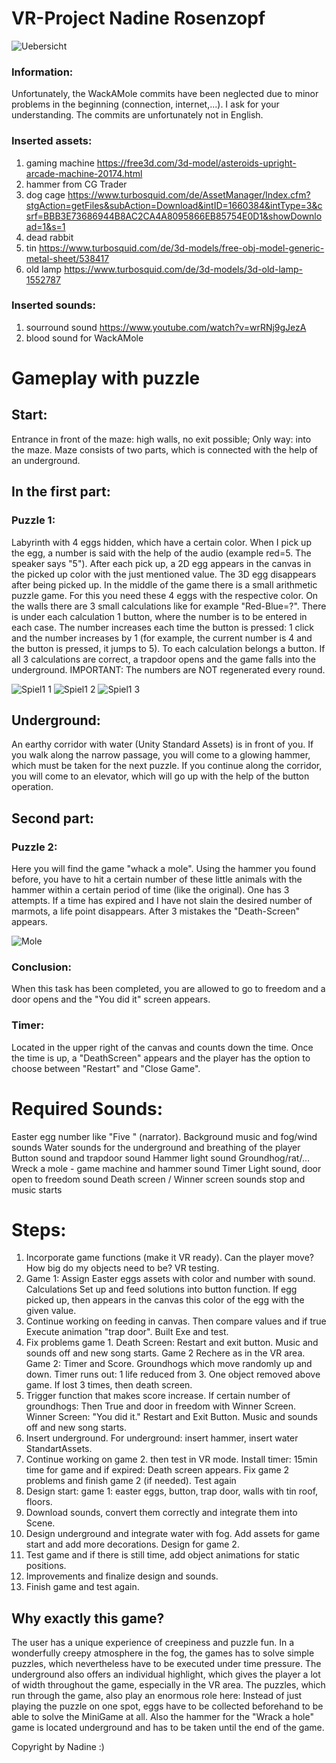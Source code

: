 # VR-Project Nadine Rosenzopf
![Uebersicht](https://user-images.githubusercontent.com/72389468/164446175-9380c068-ebab-4cfd-a22a-30196b6a0213.JPG)


### Information:
Unfortunately, the WackAMole commits have been neglected due to minor problems in the beginning (connection, internet,...). I ask for your understanding.
The commits are unfortunately not in English.

### Inserted assets:
1. gaming machine https://free3d.com/3d-model/asteroids-upright-arcade-machine-20174.html 
2. hammer from CG Trader
3. dog cage https://www.turbosquid.com/de/AssetManager/Index.cfm?stgAction=getFiles&subAction=Download&intID=1660384&intType=3&csrf=BBB3E73686944B8AC2CA4A8095866EB85754E0D1&showDownload=1&s=1
4. dead rabbit
5. tin https://www.turbosquid.com/de/3d-models/free-obj-model-generic-metal-sheet/538417
6. old lamp https://www.turbosquid.com/de/3d-models/3d-old-lamp-1552787

### Inserted sounds:
1. sourround sound https://www.youtube.com/watch?v=wrRNj9gJezA 
2. blood sound for WackAMole



# Gameplay with puzzle
## Start: 
Entrance in front of the maze: high walls, no exit possible; Only way: into the maze.
Maze consists of two parts, which is connected with the help of an underground.
## In the first part:
### Puzzle 1:
Labyrinth with 4 eggs hidden, which have a certain color. When I pick up the egg, a number is said with the help of the audio (example red=5. The speaker says "5").
After each pick up, a 2D egg appears in the canvas in the picked up color with the just mentioned value.
The 3D egg disappears after being picked up.
In the middle of the game there is a small arithmetic puzzle game. For this you need these 4 eggs with the respective color. On the walls there are 3 small calculations like for example "Red-Blue=?". There is under each calculation 1 button, where the number is to be entered in each case. The number increases each time the button is pressed: 1 click and the number increases by 1 (for example, the current number is 4 and the button is pressed, it jumps to 5). To each calculation belongs a button. If all 3 calculations are correct, a trapdoor opens and the game falls into the underground. IMPORTANT: The numbers are NOT regenerated every round.

![Spiel1 1](https://user-images.githubusercontent.com/72389468/164445084-e431bc2e-37f3-4384-a692-1c218f73879d.JPG)
![Spiel1 2](https://user-images.githubusercontent.com/72389468/164445135-5c37fb3a-cf6b-4b99-ab7f-3fc9880b31cc.JPG)
![Spiel1 3](https://user-images.githubusercontent.com/72389468/164445160-70c48221-05a8-4129-a57b-dcef425cf59f.JPG)


## Underground:
An earthy corridor with water (Unity Standard Assets) is in front of you. If you walk along the narrow passage, you will come to a glowing hammer, which must be taken for the next puzzle. If you continue along the corridor, you will come to an elevator, which will go up with the help of the button operation.

## Second part:

### Puzzle 2:
Here you will find the game "whack a mole". Using the hammer you found before, you have to hit a certain number of these little animals with the hammer within a certain period of time (like the original). One has 3 attempts. If a time has expired and I have not slain the desired number of marmots, a life point disappears. After 3 mistakes the "Death-Screen" appears.

![Mole](https://user-images.githubusercontent.com/72389468/164448619-148da3d0-cd03-49e5-bd5c-ffd5380443d4.png)

### Conclusion:
When this task has been completed, you are allowed to go to freedom and a door opens and the "You did it" screen appears.

### Timer:
Located in the upper right of the canvas and counts down the time. Once the time is up, a "DeathScreen" appears and the player has the option to choose between "Restart" and "Close Game".


# Required Sounds:
Easter egg number like "Five " (narrator).
Background music and fog/wind sounds
Water sounds for the underground and breathing of the player
Button sound and trapdoor sound
Hammer light sound
Groundhog/rat/...
Wreck a mole - game machine and hammer sound
Timer Light sound, door open to freedom sound
Death screen / Winner screen sounds stop and music starts

# Steps: 
1. Incorporate game functions (make it VR ready). Can the player move?
How big do my objects need to be? VR testing.
2. Game 1: Assign Easter eggs assets with color and number with sound. Calculations
Set up and feed solutions into button function. If egg picked up, then appears
in the canvas this color of the egg with the given value.
3. Continue working on feeding in canvas. Then compare values and if true
Execute animation "trap door". Built Exe and test.
4. Fix problems game 1.
Death Screen: Restart and exit button. Music and sounds off and new song starts.
Game 2 Rechere as in the VR area.
Game 2: Timer and Score. Groundhogs which move randomly up and down. Timer
runs out: 1 life reduced from 3. One object removed above game. If lost 3 times,
then death screen.
6. Trigger function that makes score increase. If certain number of groundhogs:
Then True and door in freedom with Winner Screen. Winner Screen: "You did it."
Restart and Exit Button. Music and sounds off and new song starts.
7. Insert underground. For underground: insert hammer, insert water StandartAssets.
8. Continue working on game 2. then test in VR mode. Install timer: 15min time for game and if expired: Death screen appears.
Fix game 2 problems and finish game 2 (if needed). Test again
10. Design start: game 1: easter eggs, button, trap door, walls with tin roof, floors.
11. Download sounds, convert them correctly and integrate them into Scene.
12. Design underground and integrate water with fog. Add assets for game start and
add more decorations. Design for game 2.
13. Test game and if there is still time, add object animations for static positions.
14. Improvements and finalize design and sounds.
15. Finish game and test again.

## Why exactly this game?
The user has a unique experience of creepiness and puzzle fun. In a wonderfully creepy atmosphere in the fog, the games has to solve simple puzzles, which nevertheless have to be executed under time pressure. The underground also offers an individual highlight, which gives the player a lot of width throughout the game, especially in the VR area. The puzzles, which run through the game, also play an enormous role here: Instead of just playing the puzzle on one spot, eggs have to be collected beforehand to be able to solve the MiniGame at all. Also the hammer for the "Wrack a hole" game is located underground and has to be taken until the end of the game.


Copyright by Nadine :)

